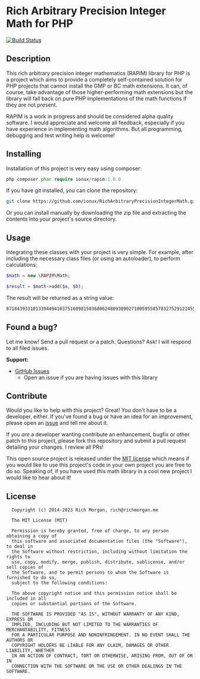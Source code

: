 # Rich Arbitrary Precision Integer Math for PHP

[![Build Status](https://travis-ci.org/ionux/RichArbitraryPrecisionIntegerMath.svg?branch=master)](https://travis-ci.org/ionux/RichArbitraryPrecisionIntegerMath)

## Description

This rich arbitrary precision integer mathematics (RAPIM) library for PHP is a project which aims to provide a completely self-contained solution for PHP projects that cannot install the GMP or BC math extensions.  It can, of course, take advantage of those higher-performing math extensions but the library will fall back on pure PHP implementations of the math functions if they are not present.

RAPIM is a work in progress and should be considered alpha quality software.  I would appreciate and welcome all feedback, especially if you have experience in implementing math algorithms.  But all programming, debugging and test writing help is welcome!

## Installing

Installation of this project is very easy using composer:

```php
php composer.phar require ionux/rapim:1.0.0
```

If you have git installed, you can clone the repository:

```sh
git clone https://github.com/ionux/RichArbitraryPrecisionIntegerMath.git
```

Or you can install manually by downloading the zip file and extracting the contents into your project's source directory.

## Usage

Integrating these classes with your project is very simple.  For example, after including the necessary class files (or using an autoloader), to perform calculations:

```php
$math = new \RAPIM\Math;

$result = $math->add($a, $b);
```

The result will be returned as a string value:

```sh
87184393310133944941037516098150368062480930902710059558578327529121455801724207495015120248109543168498739812179
```

## Found a bug?

Let me know! Send a pull request or a patch. Questions? Ask! I will respond to all filed issues.

**Support:**

* [GitHub Issues](https://github.com/ionux/RichArbitraryPrecisionIntegerMath/issues)
  * Open an issue if you are having issues with this library

## Contribute

Would you like to help with this project?  Great!  You don't have to be a developer, either.  If you've found a bug or have an idea for an improvement, please open an [issue](https://github.com/ionux/RichArbitraryPrecisionIntegerMath/issues) and tell me about it.

If you *are* a developer wanting contribute an enhancement, bugfix or other patch to this project, please fork this repository and submit a pull request detailing your changes. I review all PRs!

This open source project is released under the [MIT license](http://opensource.org/licenses/MIT) which means if you would like to use this project's code in your own project you are free to do so.  Speaking of, if you have used this math library in a cool new project I would like to hear about it!

## License

```
  Copyright (c) 2014-2023 Rich Morgan, rich@richmorgan.me

  The MIT License (MIT)

  Permission is hereby granted, free of charge, to any person obtaining a copy of
  this software and associated documentation files (the "Software"), to deal in
  the Software without restriction, including without limitation the rights to
  use, copy, modify, merge, publish, distribute, sublicense, and/or sell copies of
  the Software, and to permit persons to whom the Software is furnished to do so,
  subject to the following conditions:

  The above copyright notice and this permission notice shall be included in all
  copies or substantial portions of the Software.

  THE SOFTWARE IS PROVIDED "AS IS", WITHOUT WARRANTY OF ANY KIND, EXPRESS OR
  IMPLIED, INCLUDING BUT NOT LIMITED TO THE WARRANTIES OF MERCHANTABILITY, FITNESS
  FOR A PARTICULAR PURPOSE AND NONINFRINGEMENT. IN NO EVENT SHALL THE AUTHORS OR
  COPYRIGHT HOLDERS BE LIABLE FOR ANY CLAIM, DAMAGES OR OTHER LIABILITY, WHETHER
  IN AN ACTION OF CONTRACT, TORT OR OTHERWISE, ARISING FROM, OUT OF OR IN
  CONNECTION WITH THE SOFTWARE OR THE USE OR OTHER DEALINGS IN THE SOFTWARE.
```
